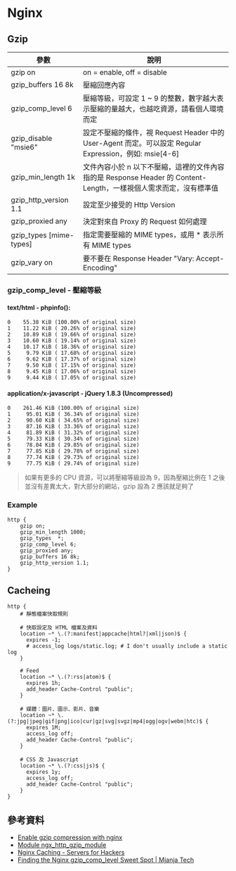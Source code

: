 # Nginx

## Gzip

| 參數  |  說明 |
|---|---|
| gzip on | on = enable, off = disable  |
| gzip_buffers 16 8k | 壓縮回應內容  |
| gzip_comp_level 6 | 壓縮等級，可設定 1 ~ 9 的整數，數字越大表示壓縮的量越大，也越吃資源，請看個人環境而定  |
| gzip_disable "msie6" | 設定不壓縮的條件，視 Request Header 中的 User-Agent 而定。可以設定 Regular Expression，例如: msie[4-6]  |
| gzip_min_length 1k | 文件內容小於 n 以下不壓縮，這裡的文件內容指的是 Response Header 的 Content-Length，一樣視個人需求而定，沒有標準值  |
| gzip_http_version 1.1 | 設定至少接受的 Http Version  |
| gzip_proxied any | 決定對來自 Proxy 的 Request 如何處理  |
| gzip_types [mime-types] | 指定需要壓縮的 MIME types，或用 * 表示所有 MIME types |
| gzip_vary on | 要不要在 Response Header "Vary: Accept-Encoding" |


### gzip_comp_level - 壓縮等級

#### text/html - phpinfo():

```
0    55.38 KiB (100.00% of original size)
1    11.22 KiB ( 20.26% of original size)
2    10.89 KiB ( 19.66% of original size)
3    10.60 KiB ( 19.14% of original size)
4    10.17 KiB ( 18.36% of original size)
5     9.79 KiB ( 17.68% of original size)
6     9.62 KiB ( 17.37% of original size)
7     9.50 KiB ( 17.15% of original size)
8     9.45 KiB ( 17.06% of original size)
9     9.44 KiB ( 17.05% of original size)
```

#### application/x-javascript - jQuery 1.8.3 (Uncompressed)

```
0    261.46 KiB (100.00% of original size)
1     95.01 KiB ( 36.34% of original size)
2     90.60 KiB ( 34.65% of original size)
3     87.16 KiB ( 33.36% of original size)
4     81.89 KiB ( 31.32% of original size)
5     79.33 KiB ( 30.34% of original size)
6     78.04 KiB ( 29.85% of original size)
7     77.85 KiB ( 29.78% of original size)
8     77.74 KiB ( 29.73% of original size)
9     77.75 KiB ( 29.74% of original size)
```

> 如果有更多的 CPU 資源，可以將壓縮等級設為 9，因為壓縮比例在 1 之後並沒有差異太大，對大部分的網站，gzip 設為 2 應該就足夠了

### Example

```
http {
    gzip on;
    gzip_min_length 1000;
    gzip_types  *;
    gzip_comp_level 6;
    gzip_proxied any;
    gzip_buffers 16 8k;
    gzip_http_version 1.1;
}
```

## Cacheing

```
http {
    # 靜態檔案快取規則

    # 快取設定及 HTML 檔案及資料
    location ~* \.(?:manifest|appcache|html?|xml|json)$ {
      expires -1;
      # access_log logs/static.log; # I don't usually include a static log
    }

    # Feed
    location ~* \.(?:rss|atom)$ {
      expires 1h;
      add_header Cache-Control "public";
    }

    # 媒體：圖片、圖示、影片、音樂
    location ~* \.(?:jpg|jpeg|gif|png|ico|cur|gz|svg|svgz|mp4|ogg|ogv|webm|htc)$ {
      expires 1M;
      access_log off;
      add_header Cache-Control "public";
    }

    # CSS 及 Javascript
    location ~* \.(?:css|js)$ {
      expires 1y;
      access_log off;
      add_header Cache-Control "public";
    }
}
```

## 參考資料
* [Enable gzip compression with nginx](http://blog.norman-chen.me/post/16)
* [Module ngx_http_gzip_module](http://nginx.org/en/docs/http/ngx_http_gzip_module.html#gzip_types)
* [Nginx Caching - Servers for Hackers](https://serversforhackers.com/nginx-caching)
* [Finding the Nginx gzip_comp_level Sweet Spot | Mjanja Tech](https://mjanja.ch/2015/03/finding-the-nginx-gzip_comp_level-sweet-spot/)